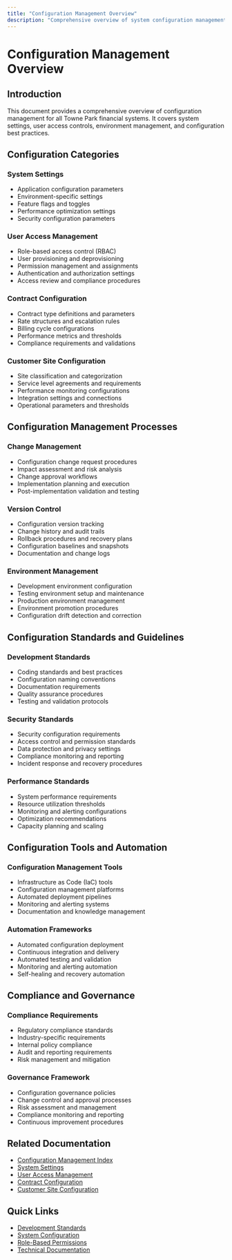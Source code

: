 ```yaml
---
title: "Configuration Management Overview"
description: "Comprehensive overview of system configuration management, settings, and administrative procedures"
---
```


# Configuration Management Overview

## Introduction

This document provides a comprehensive overview of configuration management for all Towne Park financial systems. It covers system settings, user access controls, environment management, and configuration best practices.

## Configuration Categories

### System Settings
- Application configuration parameters
- Environment-specific settings
- Feature flags and toggles
- Performance optimization settings
- Security configuration parameters

### User Access Management
- Role-based access control (RBAC)
- User provisioning and deprovisioning
- Permission management and assignments
- Authentication and authorization settings
- Access review and compliance procedures

### Contract Configuration
- Contract type definitions and parameters
- Rate structures and escalation rules
- Billing cycle configurations
- Performance metrics and thresholds
- Compliance requirements and validations

### Customer Site Configuration
- Site classification and categorization
- Service level agreements and requirements
- Performance monitoring configurations
- Integration settings and connections
- Operational parameters and thresholds

## Configuration Management Processes

### Change Management
- Configuration change request procedures
- Impact assessment and risk analysis
- Change approval workflows
- Implementation planning and execution
- Post-implementation validation and testing

### Version Control
- Configuration version tracking
- Change history and audit trails
- Rollback procedures and recovery plans
- Configuration baselines and snapshots
- Documentation and change logs

### Environment Management
- Development environment configuration
- Testing environment setup and maintenance
- Production environment management
- Environment promotion procedures
- Configuration drift detection and correction

## Configuration Standards and Guidelines

### Development Standards
- Coding standards and best practices
- Configuration naming conventions
- Documentation requirements
- Quality assurance procedures
- Testing and validation protocols

### Security Standards
- Security configuration requirements
- Access control and permission standards
- Data protection and privacy settings
- Compliance monitoring and reporting
- Incident response and recovery procedures

### Performance Standards
- System performance requirements
- Resource utilization thresholds
- Monitoring and alerting configurations
- Optimization recommendations
- Capacity planning and scaling

## Configuration Tools and Automation

### Configuration Management Tools
- Infrastructure as Code (IaC) tools
- Configuration management platforms
- Automated deployment pipelines
- Monitoring and alerting systems
- Documentation and knowledge management

### Automation Frameworks
- Automated configuration deployment
- Continuous integration and delivery
- Automated testing and validation
- Monitoring and alerting automation
- Self-healing and recovery automation

## Compliance and Governance

### Compliance Requirements
- Regulatory compliance standards
- Industry-specific requirements
- Internal policy compliance
- Audit and reporting requirements
- Risk management and mitigation

### Governance Framework
- Configuration governance policies
- Change control and approval processes
- Risk assessment and management
- Compliance monitoring and reporting
- Continuous improvement procedures

## Related Documentation

- [Configuration Management Index](index.md)
- [System Settings](system-settings/index.md)
- [User Access Management](user-access/index.md)
- [Contract Configuration](contract-setup/index.md)
- [Customer Site Configuration](customer-sites/index.md)

## Quick Links

- [Development Standards](system-settings/20250718_Development_Standards_ComprehensiveGuide.md)
- [System Configuration](system-settings/20250716_Development_ConfigurationGuide_Standards.md)
- [Role-Based Permissions](../business-rules/user-access/role-based-permissions.md)
- [Technical Documentation](../technical/index.md)